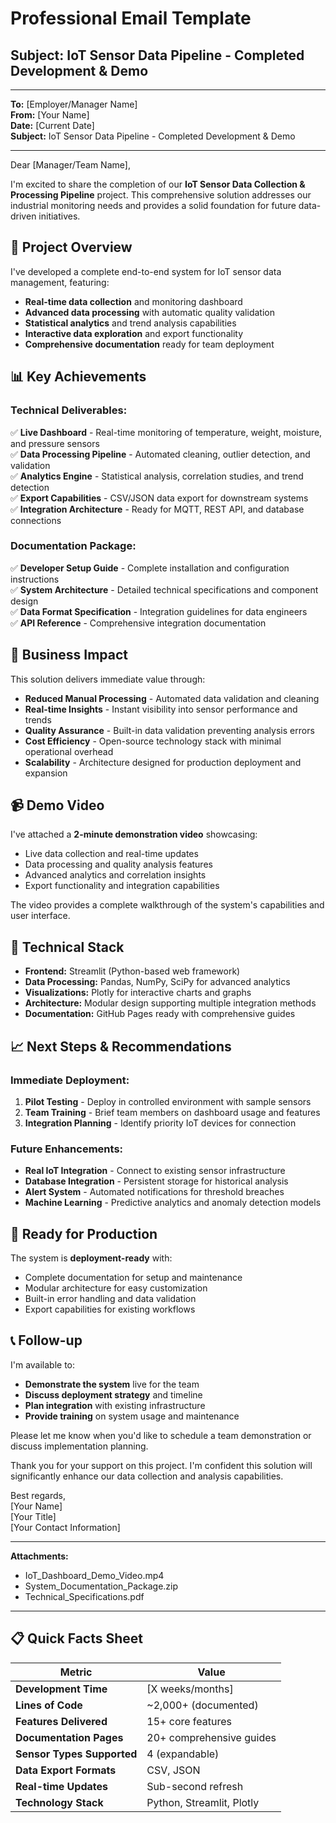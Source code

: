# Professional Email Template

## Subject: IoT Sensor Data Pipeline - Completed Development & Demo

---

**To:** [Employer/Manager Name]  
**From:** [Your Name]  
**Date:** [Current Date]  
**Subject:** IoT Sensor Data Pipeline - Completed Development & Demo

---

Dear [Manager/Team Name],

I'm excited to share the completion of our **IoT Sensor Data Collection & Processing Pipeline** project. This comprehensive solution addresses our industrial monitoring needs and provides a solid foundation for future data-driven initiatives.

## 🎯 **Project Overview**

I've developed a complete end-to-end system for IoT sensor data management, featuring:

- **Real-time data collection** and monitoring dashboard
- **Advanced data processing** with automatic quality validation
- **Statistical analytics** and trend analysis capabilities  
- **Interactive data exploration** and export functionality
- **Comprehensive documentation** ready for team deployment

## 📊 **Key Achievements**

### **Technical Deliverables:**
✅ **Live Dashboard** - Real-time monitoring of temperature, weight, moisture, and pressure sensors  
✅ **Data Processing Pipeline** - Automated cleaning, outlier detection, and validation  
✅ **Analytics Engine** - Statistical analysis, correlation studies, and trend detection  
✅ **Export Capabilities** - CSV/JSON data export for downstream systems  
✅ **Integration Architecture** - Ready for MQTT, REST API, and database connections  

### **Documentation Package:**
✅ **Developer Setup Guide** - Complete installation and configuration instructions  
✅ **System Architecture** - Detailed technical specifications and component design  
✅ **Data Format Specification** - Integration guidelines for data engineers  
✅ **API Reference** - Comprehensive integration documentation  

## 🚀 **Business Impact**

This solution delivers immediate value through:

- **Reduced Manual Processing** - Automated data validation and cleaning
- **Real-time Insights** - Instant visibility into sensor performance and trends
- **Quality Assurance** - Built-in data validation preventing analysis errors
- **Cost Efficiency** - Open-source technology stack with minimal operational overhead
- **Scalability** - Architecture designed for production deployment and expansion

## 📹 **Demo Video**

I've attached a **2-minute demonstration video** showcasing:
- Live data collection and real-time updates
- Data processing and quality analysis features
- Advanced analytics and correlation insights
- Export functionality and integration capabilities

The video provides a complete walkthrough of the system's capabilities and user interface.

## 🔧 **Technical Stack**

- **Frontend:** Streamlit (Python-based web framework)
- **Data Processing:** Pandas, NumPy, SciPy for advanced analytics
- **Visualizations:** Plotly for interactive charts and graphs
- **Architecture:** Modular design supporting multiple integration methods
- **Documentation:** GitHub Pages ready with comprehensive guides

## 📈 **Next Steps & Recommendations**

### **Immediate Deployment:**
1. **Pilot Testing** - Deploy in controlled environment with sample sensors
2. **Team Training** - Brief team members on dashboard usage and features
3. **Integration Planning** - Identify priority IoT devices for connection

### **Future Enhancements:**
- **Real IoT Integration** - Connect to existing sensor infrastructure
- **Database Integration** - Persistent storage for historical analysis
- **Alert System** - Automated notifications for threshold breaches
- **Machine Learning** - Predictive analytics and anomaly detection models

## 🎯 **Ready for Production**

The system is **deployment-ready** with:
- Complete documentation for setup and maintenance
- Modular architecture for easy customization
- Built-in error handling and data validation
- Export capabilities for existing workflows

## 📞 **Follow-up**

I'm available to:
- **Demonstrate the system** live for the team
- **Discuss deployment strategy** and timeline
- **Plan integration** with existing infrastructure
- **Provide training** on system usage and maintenance

Please let me know when you'd like to schedule a team demonstration or discuss implementation planning.

Thank you for your support on this project. I'm confident this solution will significantly enhance our data collection and analysis capabilities.

Best regards,  
[Your Name]  
[Your Title]  
[Your Contact Information]

---

**Attachments:**
- IoT_Dashboard_Demo_Video.mp4
- System_Documentation_Package.zip
- Technical_Specifications.pdf

---

## 📋 **Quick Facts Sheet**

| **Metric** | **Value** |
|------------|-----------|
| **Development Time** | [X weeks/months] |
| **Lines of Code** | ~2,000+ (documented) |
| **Features Delivered** | 15+ core features |
| **Documentation Pages** | 20+ comprehensive guides |
| **Sensor Types Supported** | 4 (expandable) |
| **Data Export Formats** | CSV, JSON |
| **Real-time Updates** | Sub-second refresh |
| **Technology Stack** | Python, Streamlit, Plotly |